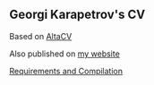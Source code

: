 ## Georgi Karapetrov's CV

Based on [AltaCV](https://github.com/liantze/AltaCV)

Also published on [my website](https://georgi.karapetrov.top/GeorgiKarapetrovResume.pdf)

[Requirements and Compilation](https://github.com/liantze/AltaCV#requirements-and-compilation)
